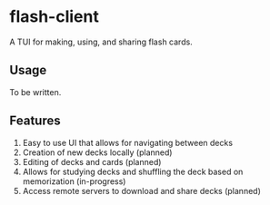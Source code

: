 # flash-client

A TUI for making, using, and sharing flash cards.

## Usage
To be written.

## Features
1. Easy to use UI that allows for navigating between decks
2. Creation of new decks locally (planned)
3. Editing of decks and cards (planned)
4. Allows for studying decks and shuffling the deck based on memorization (in-progress)
5. Access remote servers to download and share decks (planned)